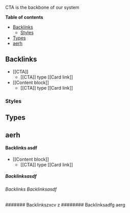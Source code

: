 CTA is the backbone of our system

<!-- table-of-contents start -->
**Table of contents**
  - [Backlinks](#backlinks)
    - [Styles](#styles)
  - [Types](#types)
  - [aerh](#aerh)

<!-- table-of-contents end -->

## Backlinks
* [[CTA]]
	* [[CTA]] type [[Card link]]
* [[Content block]]
	* [[CTA]] type [[Card link]]
### Styles


## Types

## aerh

#### Backlinks asdf
* [[Content block]]
	* [[CTA]] type [[Card link]]
	
	
##### Backlinksasdf 
###### Backlinks Backlinksasdf
####### Backlinkszxcv z
######## Backlinksadfg aerg
